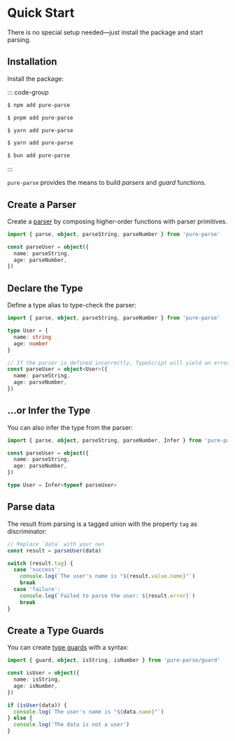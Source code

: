 # Quick Start

There is no special setup needed—just install the package and start parsing.

## Installation

Install the package:

::: code-group

```sh [npm]
$ npm add pure-parse
```

```sh [pnpm]
$ pnpm add pure-parse
```

```sh [yarn]
$ yarn add pure-parse
```

```sh [yarn (pnp)]
$ yarn add pure-parse
```

```sh [bun]
$ bun add pure-parse
```

:::

`pure-parse` provides the means to build _parsers_ and _guard_ functions.

## Create a Parser

Create a [parser](parsers) by composing higher-order functions with parser primitives.

```ts
import { parse, object, parseString, parseNumber } from 'pure-parse'

const parseUser = object({
  name: parseString,
  age: parseNumber,
})
```

## Declare the Type

Define a type alias to type-check the parser:

```ts
import { parse, object, parseString, parseNumber } from 'pure-parse'

type User = {
  name: string
  age: number
}

// If the parser is defined incorrectly, TypeScript will yield an error
const parseUser = object<User>({
  name: parseString,
  age: parseNumber,
})
```

## ...or Infer the Type

You can also infer the type from the parser:

```ts
import { parse, object, parseString, parseNumber, Infer } from 'pure-parse'

const parseUser = object({
  name: parseString,
  age: parseNumber,
})

type User = Infer<typeof parseUser>
```

## Parse data

The result from parsing is a tagged union with the property `tag` as discriminator:

```ts
// Replace `data` with your own
const result = parseUser(data)

switch (result.tag) {
  case 'success':
    console.log(`The user's name is "${result.value.name}"`)
    break
  case 'failure':
    console.log(`Failed to parse the user: ${result.error}`)
    break
}
```

## Create a Type Guards

You can create [type guards](guards) with a syntax:

```ts
import { guard, object, isString, isNumber } from 'pure-parse/guard'

const isUser = object({
  name: isString,
  age: isNumber,
})

if (isUser(data)) {
  console.log(`The user's name is "${data.name}"`)
} else {
  console.log('The data is not a user')
}
```
